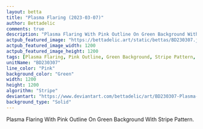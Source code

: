 ```yaml
---
layout: betta
title: "Plasma Flaring (2023-03-07)"
author: Bettadelic
comments: true
description: "Plasma Flaring With Pink Outline On Green Background With Stripe Pattern."
actpub_featured_image: "https://bettadelic.art/static/bettas/BD230307.jpg"
actpub_featured_image_width: 1200
actpub_featured_image_height: 1200
tags: [Plasma Flaring, Pink Outline, Green Background, Stripe Pattern, March 2023, Solid Background Pattern]
unitName: "BD230307"
line_color: "Pink"
background_color: "Green"
width: 1200
height: 1200
algorithm: "Stripe"
deviantart: "https://www.deviantart.com/bettadelic/art/BD230307-Plasma-Flaring-2023-03-07-952776335"
background_type: "Solid"
---
```


Plasma Flaring With Pink Outline On Green Background With Stripe Pattern.
